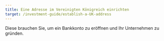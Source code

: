 ```yaml
---
title: Eine Adresse im Vereinigten Königreich einrichten
target: /investment-guide/establish-a-UK-address
---
```


Diese brauchen Sie, um ein Bankkonto zu eröffnen und Ihr Unternehmen zu gründen.